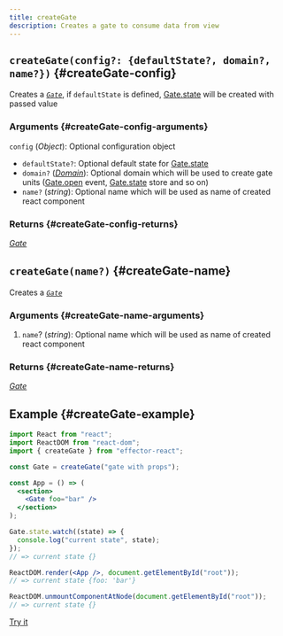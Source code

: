 ```yaml
---
title: createGate
description: Creates a gate to consume data from view
---
```


## `createGate(config?: {defaultState?, domain?, name?})` {#createGate-config}

Creates a [_`Gate`_](/api/effector-react/Gate.md), if `defaultState` is defined, [Gate.state](/api/effector-react/Gate.md#state) will be created with passed value

### Arguments {#createGate-config-arguments}

`config` (_Object_): Optional configuration object

- `defaultState?`: Optional default state for [Gate.state](/api/effector-react/Gate.md#state)
- `domain?` ([_Domain_](/api/effector/Domain.md)): Optional domain which will be used to create gate units ([Gate.open](/api/effector-react/Gate.md#open) event, [Gate.state](/api/effector-react/Gate.md#state) store and so on)
- `name?` (_string_): Optional name which will be used as name of created react component

### Returns {#createGate-config-returns}

[_Gate_](/api/effector-react/Gate.md)

## `createGate(name?)` {#createGate-name}

Creates a [_`Gate`_](/api/effector-react/Gate.md)

### Arguments {#createGate-name-arguments}

1. `name`? (_string_): Optional name which will be used as name of created react component

### Returns {#createGate-name-returns}

[_Gate_](/api/effector-react/Gate.md)

## Example {#createGate-example}

```jsx
import React from "react";
import ReactDOM from "react-dom";
import { createGate } from "effector-react";

const Gate = createGate("gate with props");

const App = () => (
  <section>
    <Gate foo="bar" />
  </section>
);

Gate.state.watch((state) => {
  console.log("current state", state);
});
// => current state {}

ReactDOM.render(<App />, document.getElementById("root"));
// => current state {foo: 'bar'}

ReactDOM.unmountComponentAtNode(document.getElementById("root"));
// => current state {}
```

[Try it](https://share.effector.dev/mMZSQclh)
